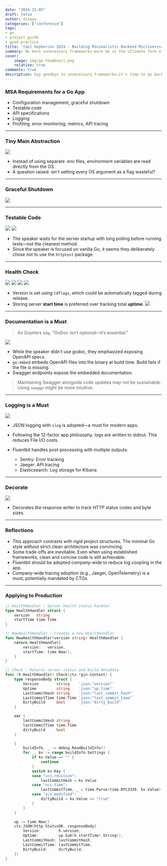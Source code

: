 ```yaml
---
date: "2024-11-05"
draft: false
author: dingyu
categories: ["conference"]
tags:
- go
- project guide
- good practice
title: '[Go] Gophercon 2024 - Building Minimalistic Backend Microservice in Go'
summary: No more unnecessary frameworks—pure Go is the ultimate form of tuning. Learn how to build minimalistic applications with vanilla Go.
cover:
    image: img/go-thumbnail.png
    relative: true
comments: true
description: Say goodbye to unnecessary frameworks—it's time to go back to the basics. This post demonstrates how to build minimalistic backend applications using pure vanilla Go.
---
```


### MSA Requirements for a Go App
- Configuration management, graceful shutdown
- Testable code
- API specifications
- Logging
- Profiling, error monitoring, metrics, API tracing

---

### Tiny Main Abstraction
![](image.png)
- Instead of using separate .env files, environment variables are read directly from the OS.
- A question raised: isn't setting every OS argument as a flag wasteful?

---

### Graceful Shutdown
![](image-1.png)

---

### Testable Code
![](image-2.png)
![](image-3.png)
- The speaker waits for the server startup with long polling before running tests—not the cleanest method.
- Since the speaker is focused on vanilla Go, it seems they deliberately chose not to use the `httptest` package.

---

### Health Check
![](image-4.png)
![](image-5.png)
![](image-6.png)
![](image-7.png)

- Version is set using `ldflags`, which could be automatically tagged during release.
- Storing server **start time** is preferred over tracking total **uptime**.
![](image-8.png)

---

### Documentation is a Must
> As Gophers say, "GoDoc isn't optional—it’s essential."

![](image-9.png)

- While the speaker didn't use godoc, they emphasized exposing OpenAPI specs.
- `go:embed` embeds OpenAPI files into the binary at build time. Build fails if the file is missing.
- Swagger endpoints expose the embedded documentation.

> Maintaining Swagger alongside code updates may not be sustainable. Using `swaggo` might be more intuitive.

---

### Logging is a Must
![](image-10.png)

- JSON logging with `slog` is adopted—a must for modern apps.
- Following the 12-factor app philosophy, logs are written to stdout. This reduces File I/O costs.

- Fluentbit handles post-processing with multiple outputs:
  - Sentry: Error tracking
  - Jaeger: API tracing
  - Elasticsearch: Log storage for Kibana

---

### Decorate
![](image-11.png)
- Decorates the response writer to track HTTP status codes and byte sizes.

---

### Reflections
- This approach contrasts with rigid project structures. The minimal Go style without strict clean architecture was convincing.
- Some trade-offs are inevitable. Even when using established frameworks, clean and concise code is still achievable.
- Fluentbit should be adopted company-wide to reduce log coupling in the app.
- Company-wide tracing adoption (e.g., Jaeger, OpenTelemetry) is a must, potentially mandated by CTOs.

---

### Applying to Production
```go
// HealthHandler : Server health status handler
type HealthHandler struct {
	version   string
	startTime time.Time
}

// NewHealthHandler : Creates a new HealthHandler
func NewHealthHandler(version string) HealthHandler {
	return HealthHandler{
		version:   version,
		startTime: time.Now(),
	}
}

// Check : Returns server status and build metadata
func (h HealthHandler) Check(ctx *gin.Context) {
	type responseBody struct {
		Version        string    `json:"version"`
		Uptime         string    `json:"up_time"`
		LastCommitHash string    `json:"last_commit_hash"`
		LastCommitTime time.Time `json:"last_commit_time"`
		DirtyBuild     bool      `json:"dirty_build"`
	}

	var (
		lastCommitHash string
		lastCommitTime time.Time
		dirtyBuild     bool
	)

	{
		buildInfo, _ := debug.ReadBuildInfo()
		for _, kv := range buildInfo.Settings {
			if kv.Value == "" {
				continue
			}
			switch kv.Key {
			case "vcs.revision":
				lastCommitHash = kv.Value
			case "vcs.time":
				lastCommitTime, _ = time.Parse(time.RFC3339, kv.Value)
			case "vcs.modified":
				dirtyBuild = kv.Value == "true"
			}
		}
	}

	up := time.Now()
	ctx.JSON(http.StatusOK, responseBody{
		Version:        h.version,
		Uptime:         up.Sub(h.startTime).String(),
		LastCommitHash: lastCommitHash,
		LastCommitTime: lastCommitTime,
		DirtyBuild:     dirtyBuild,
	})
}
```

